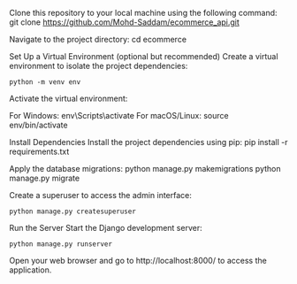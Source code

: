 
Clone this repository to your local machine using the following command:
git clone https://github.com/Mohd-Saddam/ecommerce_api.git

Navigate to the project directory:
    cd ecommerce

Set Up a Virtual Environment (optional but recommended)
Create a virtual environment to isolate the project dependencies:

    python -m venv env


Activate the virtual environment:

For Windows:
    env\Scripts\activate
For macOS/Linux:
    source env/bin/activate


Install Dependencies
Install the project dependencies using pip:
    pip install -r requirements.txt

Apply the database migrations:
    python manage.py makemigrations
    python manage.py migrate


Create a superuser to access the admin interface:

    python manage.py createsuperuser


Run the Server
Start the Django development server:

    python manage.py runserver


Open your web browser and go to http://localhost:8000/ to access the application.